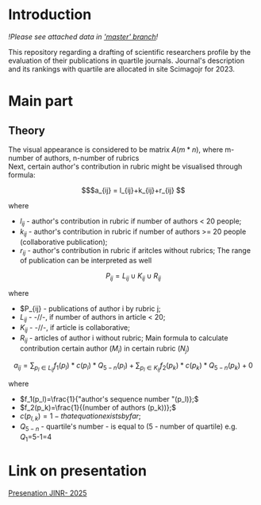 # Introduction
*!Please see attached data in ['master' branch](https://github.com/VMILAKER/Creation-comparison-author-s-scientific-profiles/tree/master/Data)!* <br/>

This repository regarding a drafting of scientific researchers profile by the evaluation of their publications in quartile journals. Journal's description and its rankings with quartile are allocated in site Scimagojr for 2023.
# Main part
## Theory
The visual appearance is considered to be matrix $A(m*n)$, where m-number of authors, n-number of rubrics <br/>
Next, certain author's contribution in rubric might be visualised through formula:
```math
$a_{ij} = l_{ij}+k_{ij}+r_{ij} 
```
where
* $l_{ij}$ - author's contribution in rubric if number of authors < 20 people;
* $k_{ij}$ - author's contribution in rubric if number of authors >= 20 people (collaborative publication);
* $r_{ij}$ - author's contribution in rubric if aritcles without rubrics;
The range of publication can be interpreted as well
```math
P_{ij}=L_{ij} \cup K_{ij} \cup R_{ij}
```
where
* $P_{ij} - publications of author i by rubric j;
* $L_{ij}$ - -//-, if number of authors in article < 20;
* $K_{ij}$ - -//-, if article is collaborative;
* $R_{ij}$ - articles of author i without rubric;
Main formula to calculate contribution certain author $(M_i)$ in certain rubric $(N_j)$
```math
a_{ij} =\sum_{p_l \in L_{ij}} f_1(p_l)*c(p_l)*Q_{5-n}(p_l) + \sum_{p_l \in K_{ij}} f_2(p_k)*c(p_k)*Q_{5-n}(p_k) + 0
```
where 
* $f_1(p_l)=\frac{1}{"author's sequence number "(p_l)};$
* $f_2(p_k)=\frac{1}{(number of authors (p_k))};$
* $c(p_{l,k}) = 1 - that equation exists by far;$
* $Q_{5-n}$ - quartile's number - is equal to (5 - number of quartile) e.g. $Q_1$=5-1=4
# Link on presentation
[Presenation JINR- 2025](https://disk.yandex.ru/i/rrI_7OZYy7PlCQ)

